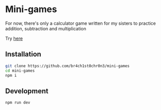 # Mini-games

For now, there's only a calculator game written for my sisters to practice addition, subtraction and multiplication

Try [here](https://br4ch1st0chr0n3.github.io/mini-games/)

## Installation

```sh
git clone https://github.com/br4ch1st0chr0n3/mini-games
cd mini-games
npm i
```

## Development

```sh
npm run dev
```